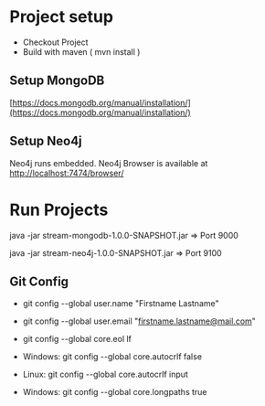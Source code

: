 # Project setup

- Checkout Project
- Build with maven ( mvn install )

## Setup MongoDB

[https://docs.mongodb.org/manual/installation/](https://docs.mongodb.org/manual/installation/)

## Setup Neo4j

Neo4j runs embedded. Neo4j Browser is available at [http://localhost:7474/browser/](http://localhost:7474/browser/)

# Run Projects
java -jar stream-mongodb-1.0.0-SNAPSHOT.jar  => Port 9000

java -jar stream-neo4j-1.0.0-SNAPSHOT.jar    => Port 9100 


## Git Config

* git config --global user.name "Firstname Lastname"
* git config --global user.email "firstname.lastname@mail.com"
* git config --global core.eol lf

* Windows: git config --global core.autocrlf false
* Linux:   git config --global core.autocrlf input

* Windows: git config --global core.longpaths true   